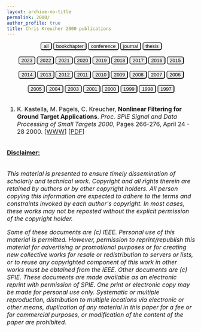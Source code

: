 ```yaml
---
layout: archive-no-title
permalink: 2000/
author_profile: true
title: Chris Kreucher 2000 publications
---
```


<center>
<a href="../complete-bibliography/"><button type="button" class="button button3" style="outline:none;border-radius:5px"> all </button></a>
<a href="../bookchapter/"><button type="button" class="btn" style="outline:none;border-radius:5px"> bookchapter</button></a>
<a href="../conference/"><button type="button" class="btn" style="outline:none;border-radius:5px"> conference</button></a>
<a href="../journal/"><button type="button" class="btn" style="outline:none;border-radius:5px"> journal</button></a>
<a href="../thesis/"><button type="button" class="btn" style="outline:none;border-radius:5px"> thesis</button></a>
</center>
<br>
<center>
<a href="../2023/"><button type="button" class="btn" style="outline:none;border-radius:5px"> 2023</button></a>
<a href="../2022/"><button type="button" class="btn" style="outline:none;border-radius:5px"> 2022</button></a>
<a href="../2021/"><button type="button" class="btn" style="outline:none;border-radius:5px"> 2021</button></a>
<a href="../2020/"><button type="button" class="btn" style="outline:none;border-radius:5px"> 2020</button></a>
<a href="../2019/"><button type="button" class="btn" style="outline:none;border-radius:5px"> 2019</button></a>
<a href="../2018/"><button type="button" class="btn" style="outline:none;border-radius:5px"> 2018</button></a>
<a href="../2017/"><button type="button" class="btn" style="outline:none;border-radius:5px"> 2017</button></a>
<a href="../2016/"><button type="button" class="btn" style="outline:none;border-radius:5px"> 2016</button></a>
<a href="../2015/"><button type="button" class="btn" style="outline:none;border-radius:5px"> 2015</button></a><br><br>
<a href="../2014/"><button type="button" class="btn" style="outline:none;border-radius:5px"> 2014</button></a>
<a href="../2013/"><button type="button" class="btn" style="outline:none;border-radius:5px"> 2013</button></a>
<a href="../2012/"><button type="button" class="btn" style="outline:none;border-radius:5px"> 2012</button></a>
<a href="../2011/"><button type="button" class="btn" style="outline:none;border-radius:5px"> 2011</button></a>
<a href="../2010/"><button type="button" class="btn" style="outline:none;border-radius:5px"> 2010</button></a>
<a href="../2009/"><button type="button" class="btn" style="outline:none;border-radius:5px"> 2009</button></a>
<a href="../2008/"><button type="button" class="btn" style="outline:none;border-radius:5px"> 2008</button></a>
<a href="../2007/"><button type="button" class="btn" style="outline:none;border-radius:5px"> 2007</button></a>
<a href="../2006/"><button type="button" class="btn" style="outline:none;border-radius:5px"> 2006</button></a><br><br>
<a href="../2005/"><button type="button" class="btn" style="outline:none;border-radius:5px"> 2005</button></a>
<a href="../2004/"><button type="button" class="btn" style="outline:none;border-radius:5px"> 2004</button></a>
<a href="../2003/"><button type="button" class="btn" style="outline:none;border-radius:5px"> 2003</button></a>
<a href="../2001/"><button type="button" class="btn" style="outline:none;border-radius:5px"> 2001</button></a>
<a href="../2000/"><button type="button" class="button button3" style="outline:none;border-radius:5px"> 2000</button></a>
<a href="../1999/"><button type="button" class="btn" style="outline:none;border-radius:5px"> 1999</button></a>
<a href="../1998/"><button type="button" class="btn" style="outline:none;border-radius:5px"> 1998</button></a>
<a href="../1997/"><button type="button" class="btn" style="outline:none;border-radius:5px"> 1997</button></a>
<br><br>
</center><font size="-0.5">
<ol id = "reverse_numbering">
<li>
 K. Kastella,  M. Pagels,  C. Kreucher, <b>Nonlinear Filtering for Ground Target Applications</b>. <em>Proc. SPIE Signal and Data Processing of Small Targets 2000</em>,  Pages 266-276, April 24 - 28 2000. [<a href = "http://doi.org/10.1117/12.391983">WWW</a>] [<a href="../papers/2000SPIE.pdf">PDF</a>]
</li>
<br>
</ol>
<script type="text/javascript">
var reverse=document.getElementById('reverse_numbering');
reverse.style.listStyle='none';
reverse.style.textIndent='-23px';
var li=reverse.getElementsByTagName('li');
for(var i=0; i<li.length; i++){
li[i].insertBefore(document.createTextNode(li.length-i+'. '), li[i].firstChild);}
</script>
<u><b>Disclaimer:</b></u><br><br>
<p><em>
This material is presented to ensure timely dissemination of scholarly and 
        technical work. Copyright and all rights therein are retained by authors or by other copyright holders.
        All person copying this information are expected to adhere to the terms and constraints invoked by each 
        author's copyright. In most cases, these works may not be reposted without the explicit permission of 
        the copyright holder. 
</em></p>
<p><em>
Some of these documents are (c) IEEE. Personal use of this material is permitted. However, 
        permission to reprint/republish this material for advertising or promotional purposes or for creating 
        new collective works for resale or redistribution to servers or lists, or to reuse any copyrighted
        component of this work in other works must be obtained from the IEEE.
Other documents are (c) SPIE. These documents are made available as an electronic reprint with 
        permission of SPIE. One print or electronic copy may be made for personal use only. Systematic or multiple 
        reproduction, distribution to multiple locations via electronic or other means, duplication of any material 
        in this paper for a fee or for commercial purposes, or modification of the content of the paper are prohibited.
</em></p>